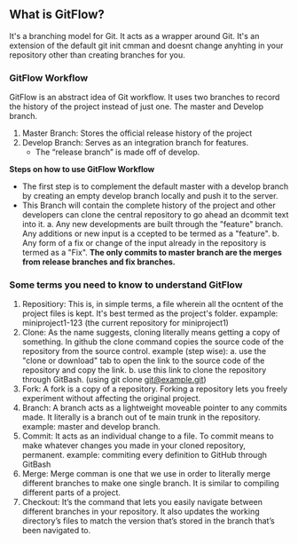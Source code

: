 ## What is GitFlow?
It's a branching model for Git. It acts as a wrapper around Git. It's an extension of the default git init cmman and doesnt change anyhting in your repository other than creating branches for you.
### **GitFlow Workflow**
GitFlow is an abstract idea of Git workflow. It uses two branches to record the history of the project
instead of just one. The master and Develop branch.
1. Master Branch:
Stores the official release history of the project
2. Develop Branch:
Serves as an integration branch for features.
	* The “release branch” is made off of develop.

**Steps on how to use GitFlow Workflow**
* The first step is to complement the default master with a develop branch by creating an empty develop branch locally and push it to the server.
* This Branch will contain the complete history of the project and other developers can clone the central repository to go ahead an dcommit text into it.
        a. Any new developments are built through the "feature" branch. Any additions or new input is a
ccepted to be termed as a "feature".
        b. Any form of a fix or change of the input already in the repository is termed as a "Fix".
**The only commits to master branch are the merges from release branches and fix branches.**

### Some terms you need to know to understand GitFlow
1. Repositiory: 
This is, in simple terms, a file wherein all the ocntent of the project files is kept. It's best termed as the project's folder.
expample: miniproject1-123 (the current repository for miniproject1)
2. Clone:
As the name suggests, cloning literally means getting a copy of something. In github the clone command copies the source code of the repository from the source control. 
example (step wise): 
a. use the "clone or download" tab to open the link to the source code of the repository and copy the link. 
b. use this link to clone the repository through GitBash.
(using git clone git@example.git)
3. Fork:
A fork is a copy of a repository. Forking a repository lets you freely experiment without affecting the original project.
4. Branch:
A branch acts as a lightweight moveable pointer to any commits made. It literally is a branch out of te
 main trunk in the repository.
example: master and develop branch.
5. Commit:
It acts as an individual change to a file. To commit means to make whatever changes you made in your cloned repository, permanent.
example: commiting every definition to GitHub through GitBash
6. Merge:
Merge comman is one that we use in order to literally merge different branches to make one single branch. It is similar to compiling different parts of a project.
7. Checkout:
It’s the command that lets you easily navigate between different branches in your repository. It also updates the working directory’s files to match the version that’s stored in the branch that’s been navigated to.

